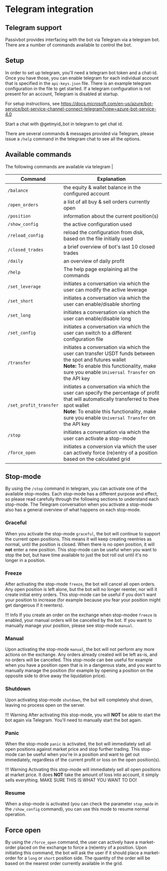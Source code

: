 # Telegram integration

## Telegram support

Passivbot provides interfacing with the bot via Telegram via a telegram bot. There are a number of commands available to control the bot.

## Setup

In order to set up telegram, you'll need a telegram bot token and a chat-id. Once you have those, you can enable telegram
for each individual account that is specified in the `api-keys.json` file. There is an example telegram configuration in
the file to get started. If a telegram configuration is not present for an account, Telegram is disabled at startup.

For setup instructions, see https://docs.microsoft.com/en-us/azure/bot-service/bot-service-channel-connect-telegram?view=azure-bot-service-4.0

Start a chat with @getmyid_bot in telegram to get chat id.

There are several commands & messages provided via Telegram, please issue a `/help` command in the telegram chat to see
all the options.

## Available commands

The following commands are available via telegram |

| Command               | Explanation |
| --------------------- | ----------- |
| `/balance`            | the equity & wallet balance in the configured account
| `/open_orders`        | a list of all buy & sell orders currently open
| `/position`           | information about the current position(s)
| `/show_config`        | the active configuration used
| `/reload_config`      | reload the configuration from disk, based on the file initially used
| `/closed_trades`      | a brief overview of bot's last 10 closed trades
| `/daily`              | an overview of daily profit
| `/help`               | The help page explaining all the commands
| `/set_leverage`       | initiates a conversation via which the user can modify the active leverage
| `/set_short`          | initiates a conversation via which the user can enable/disable shorting
| `/set_long`           | initiates a conversation via which the user can enable/disable long
| `/set_config`         | initiates a conversation via which the user can switch to a different configuration file  
| `/transfer`           | initiates a conversation via which the user can transfer USDT funds between the spot and futures wallet<br/>**Note:** To enable this functionality, make sure you enable `Universal Transfer` on the API key  
| `/set_profit_transfer`| initiates a conversation via which the user can specify the percentage of profit that will automatically transferred to thee spot wallet<br/>**Note:** To enable this functionality, make sure you enable `Universal Transfer` on the API key
| `/stop`               | initiates a conversation via which the user can activate a stop-mode
| `/force_open`         | initiates a conversion via which the user can actively force (re)entry of a position based on the calculated grid

## Stop-mode

By using the `/stop` command in telegram, you can activate one of the available stop-modes. Each stop-mode has a different purpose
and effect, so please read carefully through the following sections to understand each stop-mode. The Telegram conversation when
you activate a stop-mode also has a general overview of what happens on each stop-mode.

### Graceful

When you activate the stop-mode `graceful`, the bot will continue to support the current open positions. This means it will keep
creating reentries as normal, until the position is closed. When there is no open position, it will **not** enter a new position.
This stop-mode can be useful when you want to stop the bot, but have time available to just the bot roll out until it's no longer
in a position.

### Freeze

After activating the stop-mode `freeze`, the bot will cancel all open orders. Any open position is left alone, but the bot
will no longer reenter, nor will it create initial entry orders. This stop-mode can be useful if you don't want your position to
increase (for example because you fear your position might get dangerous if it reenters).

!!! Info
    If you create an order on the exchange when stop-modee `freeze` is enabled, your manual orders will be cancelled by the bot.
    If you want to manually manage your position, please see stop-mode `manual`.

### Manual

Upon activating the stop-mode `manual`, the bot will not perform any more actions on the exchange. Any orders already created
will be left as-is, and no orders will be cancelled. This stop-mode can bee useful for example when you have a position open
that is in a dangerous state, and you want to manually manage the position (for example by opening a position on the opposite
side to drive away the liquidation price).

### Shutdown

Upon activating stop-mode `shutdown`, the but will completely shut down, leaving no process open on the server.

!!! Warning
    After activating this stop-mode, you will **NOT** be able to start the bot again via Telegram. You'll need to manually
    start the bot again.

### Panic

When the stop-mode `panic` is activated, the bot will immediately sell all open positions against market price and stop
further trading. This stop-mode can be useful when you're in a position and want to get out immediately, regardless of the
current profit or loss on the open position(s).

!!! Warning
    Activating this stop-mode will immediately sell all open positions at market price. It does **NOT** take the amount of
    loss into account, it simply sells everything. MAKE SURE THIS IS WHAT YOU WANT TO DO!

### Resume

When a stop-mode is activated (you can check the parameter `stop_mode` in the `/show_config` command), you can use this
mode to resume normal operation.

## Force open

By using the `/force_open` command, the user can actively have a market-order placed on the exchange to force a (re)entry of a position.
Upon initiating this command, the bot will ask the user if it should place a market-order for a `long` or `short` position side.
The quantity of the order will be based on the nearest order currently available in the grid.